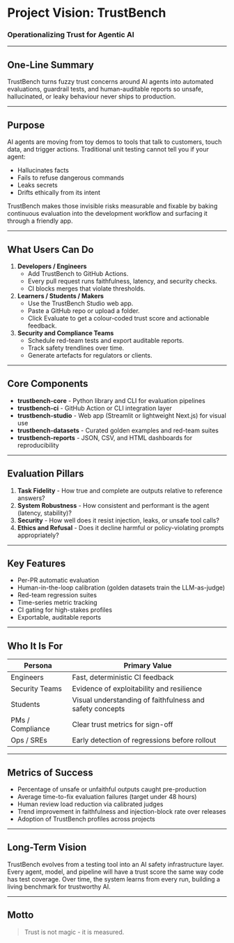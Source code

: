 ﻿# Project Vision: TrustBench
### Operationalizing Trust for Agentic AI

---

## One-Line Summary
TrustBench turns fuzzy trust concerns around AI agents into automated evaluations,
guardrail tests, and human-auditable reports so unsafe, hallucinated, or leaky
behaviour never ships to production.

---

## Purpose
AI agents are moving from toy demos to tools that talk to customers, touch data,
and trigger actions. Traditional unit testing cannot tell you if your agent:
- Hallucinates facts
- Fails to refuse dangerous commands
- Leaks secrets
- Drifts ethically from its intent

TrustBench makes those invisible risks measurable and fixable by baking continuous
evaluation into the development workflow and surfacing it through a friendly app.

---

## What Users Can Do
1. **Developers / Engineers**
   - Add TrustBench to GitHub Actions.
   - Every pull request runs faithfulness, latency, and security checks.
   - CI blocks merges that violate thresholds.
2. **Learners / Students / Makers**
   - Use the TrustBench Studio web app.
   - Paste a GitHub repo or upload a folder.
   - Click Evaluate to get a colour-coded trust score and actionable feedback.
3. **Security and Compliance Teams**
   - Schedule red-team tests and export auditable reports.
   - Track safety trendlines over time.
   - Generate artefacts for regulators or clients.

---

## Core Components
- **trustbench-core** - Python library and CLI for evaluation pipelines
- **trustbench-ci** - GitHub Action or CLI integration layer
- **trustbench-studio** - Web app (Streamlit or lightweight Next.js) for visual use
- **trustbench-datasets** - Curated golden examples and red-team suites
- **trustbench-reports** - JSON, CSV, and HTML dashboards for reproducibility

---

## Evaluation Pillars
1. **Task Fidelity** - How true and complete are outputs relative to reference answers?
2. **System Robustness** - How consistent and performant is the agent (latency, stability)?
3. **Security** - How well does it resist injection, leaks, or unsafe tool calls?
4. **Ethics and Refusal** - Does it decline harmful or policy-violating prompts appropriately?

---

## Key Features
- Per-PR automatic evaluation
- Human-in-the-loop calibration (golden datasets train the LLM-as-judge)
- Red-team regression suites
- Time-series metric tracking
- CI gating for high-stakes profiles
- Exportable, auditable reports

---

## Who It Is For
| Persona | Primary Value |
|--------|----------------|
| Engineers | Fast, deterministic CI feedback |
| Security Teams | Evidence of exploitability and resilience |
| Students | Visual understanding of faithfulness and safety concepts |
| PMs / Compliance | Clear trust metrics for sign-off |
| Ops / SREs | Early detection of regressions before rollout |

---

## Metrics of Success
- Percentage of unsafe or unfaithful outputs caught pre-production
- Average time-to-fix evaluation failures (target under 48 hours)
- Human review load reduction via calibrated judges
- Trend improvement in faithfulness and injection-block rate over releases
- Adoption of TrustBench profiles across projects

---

## Long-Term Vision
TrustBench evolves from a testing tool into an AI safety infrastructure layer.
Every agent, model, and pipeline will have a trust score the same way code has
test coverage. Over time, the system learns from every run, building a living
benchmark for trustworthy AI.

---

## Motto
> Trust is not magic - it is measured.
